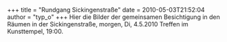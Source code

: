 +++
title = "Rundgang Sickingenstraße"
date = 2010-05-03T21:52:04
author = "typ_o"
+++
Hier die Bilder der gemeinsamen Besichtigung in den Räumen in der
Sickingenstraße, morgen, Di, 4.5.2010 Treffen im Kunsttempel, 19:00.
